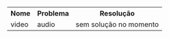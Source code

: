 <table>
  <tr>
    <th style="text-align: center">Nome</th>
    <th style="text-align: center">Problema</th>
    <th style="text-align: center">Resolução</th>
  </tr>
<tr>
    <td>video</td>
    <td>audio</td>
    <td>sem solução no momento</td>
  </tr>
  </table>

<br>
